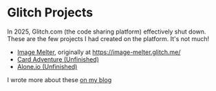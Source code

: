 # Glitch Projects

In 2025, Glitch.com (the code sharing platform) effectively shut down. These are the few projects I had created on the platform. It's not much!

- [Image Melter](https://kirbysayshi.com/glitch/image-melter/public/index.html), originally at https://image-melter.glitch.me/
- [Card Adventure (Unfinished)](https://github.com/kirbysayshi/glitch/blob/main/card-adventure/script.js)
- [Alone.io (Unfinished)](https://github.com/kirbysayshi/glitch/blob/main/alone-io/server.js)

I wrote more about these [on my blog](https://kibysayshi.com/2025/05/26/glitch.html)
